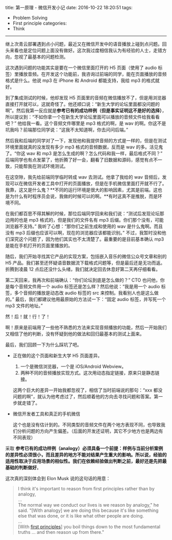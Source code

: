title: 第一原理 - 微信开发小记
date: 2016-10-22 18:20:51
tags:
  - Problem Solving
  - First principle
categories:
  - Think
---

继上次青云部署遇到点小问题，最近又在微信开发中的语音播放上碰到点问题。回头来看也是定位问题上面没有做好。这次我过度相信我认为有经验的人士，走错方向，忽视了最基本的问题检测。

这次遇到问题的功能其实是要在一个微信里面打开的 H5 页面（使用了 audio 标签）里播放音频。在开发这个功能前，我咨询过前端的同学，能在页面播放的音频格式是什么。他说 mp3 在 iPhone 和 Android 都能支持，我给 mp3 的格式就好。

到了集成测试的时候，他却发现 H5 页面里的音频在微信播放不了，但是用浏览器直接打开就可以，这就奇怪了。他还顺口说：“新生大学的论坛里面都没问题的啊”。然后我第一反应就是**参考已有的成功样例（但是事实证明这不是好的选择）**，所以提议到：“不如你拿一个在新生大学论坛里面可以播放的音频文件给我看看吧？” 他给我一看。这个音频文件哪里是 mp3 格式的啊，是 wav 的啊。你这不是坑我吗？前端那位同学说：“这我不太知道啊，你去问问后端。”

然后我和后端的同学对了一下，发现他和我提供音频的方式是一样的，但是在测试环境里面就真的没发现有多少 mp3 格式的音频数据，反而是 wav 的多。活见鬼了。“你这 wav 和 mp3 是怎么生成的啊？怎么代码和我一样，最后格式不同？” 后端同学也有点发蒙了，他折腾了好一会，翻看了旧数据和源码，感觉有点不一致，只能帮我在测试环境测试。

在这空隙，我先给前端同学临时转成 wav 去测试。他拿了我给的 wav 音频后，发现可以在微信开发者工具中打开的页面播放，但是在手机微信里面打开就不行了。我靠，这又是什么鬼？**不同的运行环境是很大的影响因素，尤其是前端。这也是为什么有时程序员会说，我做的时候可以的啊。**有时这真不是推脱，而是环境不同。

在我们都百思不得其解的时候，那位后端同学回来和我们说：“测试后发现论坛那边用的也是 mp3 格式的，但是我们的文件名有 mp3 后缀。你们那个没有，可能浏览器不支持。” 我听了心想：“那你们之前生成和使用的 wav 是什么鬼啊。而且没有 mp3 后缀也应该可以啊，现在的浏览器应该都能识别。” 不过，我暂时没和他们深究这个问题了，因为他们其实也不太清楚了。最重要的是目前基本确认 mp3 是能在手机打开的页面里播放的。

随后，我们开始寻找其它产品的实现方案，包括嵌入音乐的微信公众号文章和别的 H5 产品。我们甚至还怀疑语音数据流下载格式问题等，但是最后还是无功而返。折腾到凌晨 12 点后还没什么头绪，我们就决定回去休息好第二天再仔细看看。

第二天回来，我再次和前端确认：“你们论坛到底是怎么做的？” CTO 也问他，你是每个音频文件用一个 audio 标签还是怎么样？然后他说：“我是用一个 audio 标签，多个音频的播放是动态改 audio 标签的 src 来控制。我看别人也是这么做的。” 最后，我们都建议他用最原始的方法试一下：“固定 audio 标签，并写死一个 mp3 文件的地址。”

然！后！就！行！了！

啊！原来是前端用了一些他不熟悉的方法来实现音频播放的功能，然后一开始我们又相信了他的判断，没有怀疑到他的做法和回归最基本的测试上面来。

最后，我们回顾一下为什么踩坑了吧。  

* 正在做的这个页面和新生大学 H5 页面差异。  
  1. 一个是微信浏览器，一个是 iOS/Android Webview。  
  2. 两种不同的音频播放实现方式。这次用动态指定链接，原来只是静态链接。  

  这两个巨大的差异一开始我都忽视了，相信了当时前端说的那句：“xxx 都没问题的啊”，就认为他考虑过了，然后顺着他的方向去寻找问题和答案。第一步就走错了。  

* 微信开发者工具和真正的手机微信

  这个也是没有估计到的。不同类型的音频文件在两个地方表现不同，也导致我们分析问题的方向产生偏差。（后面的开发还证明，其它不少地方也是两边有不同表现）

采取 **参考已有的成功样例（analogy）必须具备一个前提：样例与当前分析案例的差异性必须很小，而且差异的地方不能对结果产生重大的影响。**所以说，**经验的适用性取决于应用场景的相似性**。我们在**依赖经验做出判断之前，最好还是先把最基础的判断做好**。

[first principles]: https://en.wikipedia.org/wiki/First_principle

这次真的深刻体会到 Elon Musk 说的这句话的用意：

>I think it's important to reason from first principles rather than by analogy,  
> ...  
> The normal way we conduct our lives is we reason by analogy," he said. "[With analogy] we are doing this because it's like something else that was done, or it is like what other people are doing.  
> ...  
>[With [first principles][]] you boil things down to the most fundamental truths ... and then reason up from there."  
